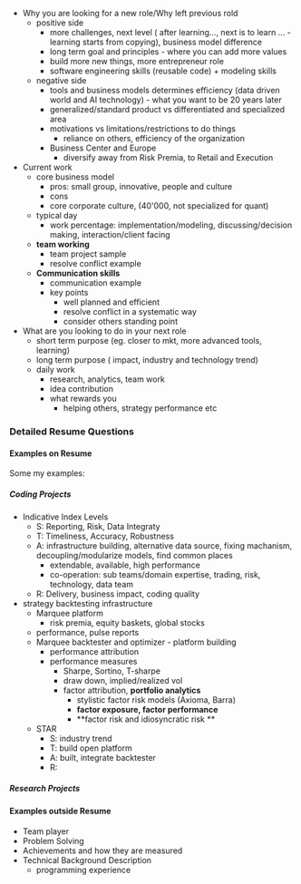 * Why you are looking for a new role/Why left previous rold
  * positive side
    * more challenges, next level \( after learning..., next is to learn ... - learning starts from copying\), business model difference
    * long term goal and principles - where you can add more values
    * build more new things, more entrepreneur role 
    * software engineering skills \(reusable code\) + modeling skills 
  * negative side
    * tools and business models determines efficiency \(data driven world and AI technology\) - what you want to be 20 years later
    * generalized/standard product vs differentiated and specialized area
    * motivations vs limitations/restrictions to do things
      * reliance on others, efficiency of the organization
    * Business Center and Europe
      * diversify away from Risk Premia, to Retail and Execution 
* Current work
  * core business model
    * pros: small group, innovative, people and culture
    *  cons
      * core corporate culture, \(40'000, not specialized for quant\)
  * typical day
    * work percentage: implementation/modeling, discussing/decision making, interaction/client facing
  * **team working**
    * team project sample
    * resolve conflict example 
  * **Communication skills**
    * communication example
    * key points
      * well planned and efficient
      * resolve conflict in a systematic way
      * consider others standing point
* What are you looking to do in your next role
  * short term purpose \(eg. closer to mkt, more advanced tools, learning\)
  * long term purpose \( impact, industry and technology trend\)
  * daily work
    * research, analytics, team work
    * idea contribution
    * what rewards you
      * helping others, strategy performance etc

### **Detailed Resume Questions**

#### Examples on Resume

Some my examples:

##### Coding Projects

* Indicative Index Levels
  * S: Reporting, Risk, Data Integraty
  * T: Timeliness, Accuracy, Robustness
  * A: infrastructure building, alternative data source, fixing machanism, decoupling/modularize models, find common places
    * extendable, available, high performance 
    * co-operation: sub teams/domain expertise, trading, risk, technology, data team
  * R: Delivery, business impact, coding quality 
* strategy backtesting infrastructure
  * Marquee platform
    * risk premia, equity baskets, global stocks
  * performance, pulse reports
  * Marquee backtester and optimizer - platform building
    * performance attribution
    * performance measures 
      * Sharpe, Sortino, T-sharpe
      * draw down, implied/realized vol
      * factor attribution, **portfolio analytics**
        * stylistic factor risk models \(Axioma, Barra\)
        * **factor exposure, factor performance**
        * **factor risk and idiosyncratic risk **
  * STAR
    * S: industry trend
    * T: build open platform
    * A: built, integrate backtester
    * R: 

##### Research Projects

#### Examples outside Resume

* Team player
* Problem Solving
* Achievements and how they are measured 
* Technical Background Description
  * programming experience 




